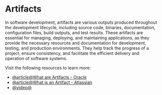 # Artifacts

In software development, artifacts are various outputs produced throughout the development lifecycle, including source code, binaries, documentation, configuration files, build outputs, and test results. These artifacts are essential for managing, deploying, and maintaining applications, as they provide the necessary resources and documentation for development, testing, and production environments. They help track the progress of a project, ensure consistency, and facilitate the efficient delivery and operation of software systems.

Visit the following resources to learn more:

- [@article@What are Artifacts - Oracle](https://docs.oracle.com/en-us/iaas/Content/devops/using/artifacts.htm)
- [@article@What is an Artifact - Atlassian](https://support.atlassian.com/bitbucket-cloud/docs/use-artifacts-in-steps/)
- [@video@](https://www.youtube.com/watch?v=gEfsCU-Sj1g)
